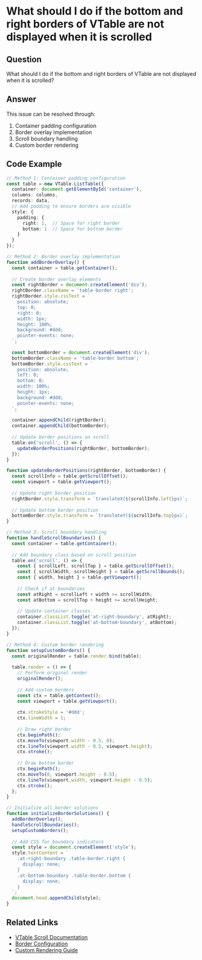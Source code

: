 # What should I do if the bottom and right borders of VTable are not displayed when it is scrolled

## Question

What should I do if the bottom and right borders of VTable are not displayed when it is scrolled?

## Answer

This issue can be resolved through:
1. Container padding configuration
2. Border overlay implementation
3. Scroll boundary handling
4. Custom border rendering

## Code Example

```typescript
// Method 1: Container padding configuration
const table = new VTable.ListTable({
  container: document.getElementById('container'),
  columns: columns,
  records: data,
  // Add padding to ensure borders are visible
  style: {
    padding: {
      right: 1,  // Space for right border
      bottom: 1  // Space for bottom border
    }
  }
});

// Method 2: Border overlay implementation
function addBorderOverlay() {
  const container = table.getContainer();
  
  // Create border overlay elements
  const rightBorder = document.createElement('div');
  rightBorder.className = 'table-border right';
  rightBorder.style.cssText = `
    position: absolute;
    top: 0;
    right: 0;
    width: 1px;
    height: 100%;
    background: #ddd;
    pointer-events: none;
  `;
  
  const bottomBorder = document.createElement('div');
  bottomBorder.className = 'table-border bottom';
  bottomBorder.style.cssText = `
    position: absolute;
    left: 0;
    bottom: 0;
    width: 100%;
    height: 1px;
    background: #ddd;
    pointer-events: none;
  `;
  
  container.appendChild(rightBorder);
  container.appendChild(bottomBorder);
  
  // Update border positions on scroll
  table.on('scroll', () => {
    updateBorderPositions(rightBorder, bottomBorder);
  });
}

function updateBorderPositions(rightBorder, bottomBorder) {
  const scrollInfo = table.getScrollOffset();
  const viewport = table.getViewport();
  
  // Update right border position
  rightBorder.style.transform = `translateX(${scrollInfo.left}px)`;
  
  // Update bottom border position
  bottomBorder.style.transform = `translateY(${scrollInfo.top}px)`;
}

// Method 3: Scroll boundary handling
function handleScrollBoundaries() {
  const container = table.getContainer();
  
  // Add boundary class based on scroll position
  table.on('scroll', () => {
    const { scrollLeft, scrollTop } = table.getScrollOffset();
    const { scrollWidth, scrollHeight } = table.getScrollBounds();
    const { width, height } = table.getViewport();
    
    // Check if at boundaries
    const atRight = scrollLeft + width >= scrollWidth;
    const atBottom = scrollTop + height >= scrollHeight;
    
    // Update container classes
    container.classList.toggle('at-right-boundary', atRight);
    container.classList.toggle('at-bottom-boundary', atBottom);
  });
}

// Method 4: Custom border rendering
function setupCustomBorders() {
  const originalRender = table.render.bind(table);
  
  table.render = () => {
    // Perform original render
    originalRender();
    
    // Add custom borders
    const ctx = table.getContext();
    const viewport = table.getViewport();
    
    ctx.strokeStyle = '#ddd';
    ctx.lineWidth = 1;
    
    // Draw right border
    ctx.beginPath();
    ctx.moveTo(viewport.width - 0.5, 0);
    ctx.lineTo(viewport.width - 0.5, viewport.height);
    ctx.stroke();
    
    // Draw bottom border
    ctx.beginPath();
    ctx.moveTo(0, viewport.height - 0.5);
    ctx.lineTo(viewport.width, viewport.height - 0.5);
    ctx.stroke();
  };
}

// Initialize all border solutions
function initializeBorderSolutions() {
  addBorderOverlay();
  handleScrollBoundaries();
  setupCustomBorders();
  
  // Add CSS for boundary indicators
  const style = document.createElement('style');
  style.textContent = `
    .at-right-boundary .table-border.right {
      display: none;
    }
    .at-bottom-boundary .table-border.bottom {
      display: none;
    }
  `;
  document.head.appendChild(style);
}
```

## Related Links

- [VTable Scroll Documentation](https://visactor.io/vtable/guide/basic_concept/scroll)
- [Border Configuration](https://visactor.io/vtable/guide/basic_concept/style)
- [Custom Rendering Guide](https://visactor.io/vtable/guide/advanced/custom_render)